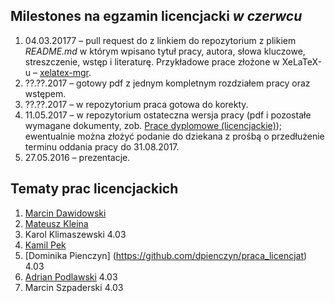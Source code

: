 ##  Milestones na egzamin licencjacki *w czerwcu*

1. 04.03.20177 – pull request do z linkiem do repozytorium z plikiem
    _README.md_ w którym wpisano tytuł pracy, autora, słowa kluczowe,
    streszczenie, wstęp i literaturę. Przykładowe prace złożone w XeLaTeX-u –
    [xelatex-mgr](https://github.com/wbzyl/xelatex-mgr).
1. ??.??.2017 – gotowy pdf z jednym kompletnym rozdziałem pracy oraz wstępem.
1. ??.??.2017 – w repozytorium praca gotowa do korekty.
1. 11.05.2017 – w repozytorium ostateczna wersja pracy (pdf i pozostałe wymagane
   dokumenty, zob. [Prace dyplomowe (licencjackie)](https://inf.ug.edu.pl/prace-dyplomowe-licencjackie));
   ewentualnie można złożyć podanie do dziekana z prośbą o przedłużenie
   terminu oddania pracy do 31.08.2017.
1. 27.05.2016 – prezentacje.

## Tematy prac licencjackich

1. [Marcin Dawidowski](https://github.com/mdawidowski/praca_licencjacka)
1. [Mateusz Kleina](https://github.com/kirin1994/Licencjat)
1. Karol Klimaszewski 4.03
1. [Kamil Pek](https://github.com/kamilpek/licencjat)
1. [Dominika Pienczyn] (https://github.com/dpienczyn/praca_licencjat) 4.03
1. [Adrian Podlawski](https://github.com/kirin1994/Licencjat) 4.03
1. Marcin Szpaderski 4.03
